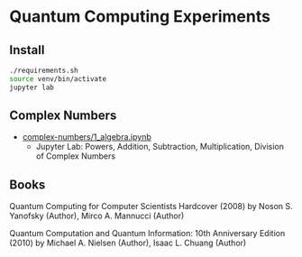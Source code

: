 # Quantum Computing Experiments

## Install
```bash
./requirements.sh
source venv/bin/activate
jupyter lab
```

## Complex Numbers
- [complex-numbers/1_algebra.ipynb]() 
    - Jupyter Lab: Powers, Addition, Subtraction, Multiplication, Division of Complex Numbers

## Books
Quantum Computing for Computer Scientists Hardcover (2008) by Noson S. Yanofsky  (Author), Mirco A. Mannucci  (Author)

Quantum Computation and Quantum Information: 10th Anniversary Edition (2010) by Michael A. Nielsen  (Author), Isaac L. Chuang  (Author)
